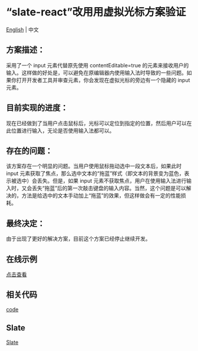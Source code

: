 # “slate-react”改用用虚拟光标方案验证

[English](./Readme.md) | 中文

## 方案描述：

采用了一个 input 元素代替原先使用 contentEditable=true 的元素来接收用户的输入。这样做的好处是，可以避免在原编辑器内使用输入法时导致的一些问题。如果你打开开发者工具并审查元素，你会发现在虚拟光标的旁边有一个隐藏的 input 元素。

## 目前实现的进度：

现在已经做到了当用户点击鼠标后，光标可以定位到指定的位置，然后用户可以在此位置进行输入，无论是否使用输入法都可以。

## 存在的问题：

该方案存在一个明显的问题。当用户使用鼠标拖动选中一段文本后，如果此时 input 元素获取了焦点，那么选中文本的“拖蓝”样式（即文本的背景变为蓝色，表示被选中）会丢失。但是，如果 input 元素不获取焦点，用户在使用输入法进行输入时，又会丢失“拖蓝”后的第一次敲击键盘的输入内容。当然，这个问题是可以解决的，方法是给选中的文本手动加上“拖蓝”的效果，但这样做会有一定的性能损耗。

## 最终决定：

由于出现了更好的解决方案，目前这个方案已经停止继续开发。

## 在线示例
[点击查看](https://lin150.fun/spa/slate-virtual-cursor-demo/examples/virtual-cursor)

## 相关代码

[code](https://github.com/changlin-cn/slate-virtual/tree/virtual-cursor/packages/slate-react/src/components/editable-virtual-cursor)

## Slate

[Slate](https://github.com/ianstormtaylor/slate)
